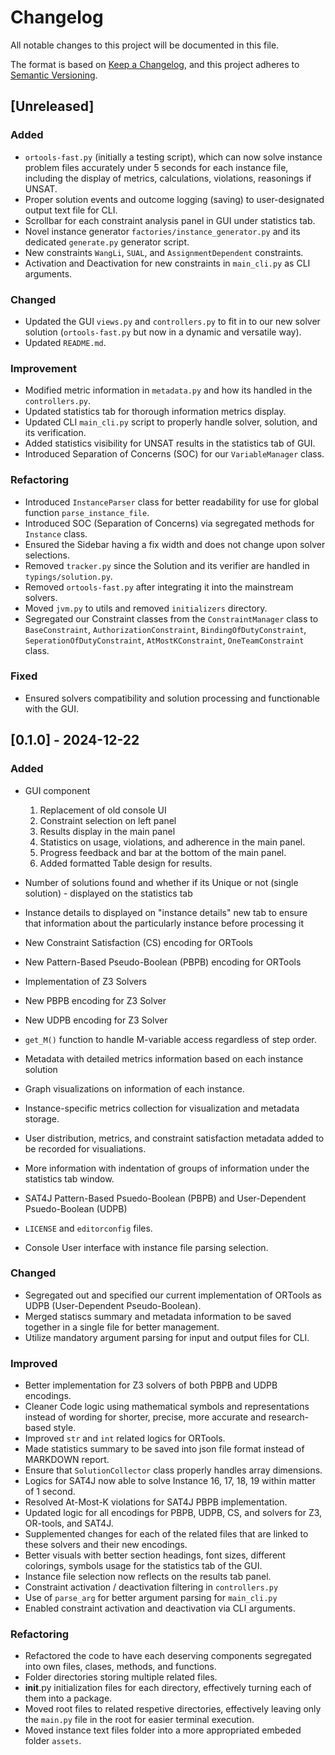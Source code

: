 # Changelog

All notable changes to this project will be documented in this file.

The format is based on [Keep a Changelog](https://keepachangelog.com/en/1.0.0/),
and this project adheres to [Semantic Versioning](https://semver.org/spec/v2.0.0.html).

## [Unreleased]

### Added
- `ortools-fast.py` (initially a testing script), which can now solve instance problem files accurately under 5 seconds for each instance file, including the display of metrics, calculations, violations, reasonings if UNSAT.
- Proper solution events and outcome logging (saving) to user-designated output text file for CLI.
- Scrollbar for each constraint analysis panel in GUI under statistics tab.
- Novel instance generator `factories/instance_generator.py` and its dedicated `generate.py` generator script.
- New constraints `WangLi`, `SUAL`, and `AssignmentDependent` constraints.
- Activation and Deactivation for new constraints in `main_cli.py` as CLI arguments.

### Changed
- Updated the GUI `views.py` and `controllers.py` to fit in to our new solver solution (`ortools-fast.py` but now in a dynamic and versatile way).
- Updated `README.md`.

### Improvement
- Modified metric information in `metadata.py` and how its handled in the `controllers.py`.
- Updated statistics tab for thorough information metrics display.
- Updated CLI `main_cli.py` script to properly handle solver, solution, and its verification.
- Added statistics visibility for UNSAT results in the statistics tab of GUI.
- Introduced Separation of Concerns (SOC) for our `VariableManager` class.

### Refactoring
- Introduced `InstanceParser` class for better readability for use for global function `parse_instance_file`.
- Introduced SOC (Separation of Concerns) via segregated methods for `Instance` class.
- Ensured the Sidebar having a fix width and does not change upon solver selections.
- Removed `tracker.py` since the Solution and its verifier are handled in `typings/solution.py`.
- Removed `ortools-fast.py` after integrating it into the mainstream solvers.
- Moved `jvm.py` to utils and removed `initializers` directory.
- Segregated our Constraint classes from the `ConstraintManager` class to `BaseConstraint`, `AuthorizationConstraint`, `BindingOfDutyConstraint`, `SeperationOfDutyConstraint`, `AtMostKConstraint`, `OneTeamConstraint` class.

### Fixed
- Ensured solvers compatibility and solution processing and functionable with the GUI.

## [0.1.0] - 2024-12-22

### Added
- GUI component
    1. Replacement of old console UI
    2. Constraint selection on left panel
    3. Results display in the main panel
    4. Statistics on usage, violations, and adherence in the main panel.
    5. Progress feedback and bar at the bottom of the main panel.
    6. Added formatted Table design for results.

- Number of solutions found and whether if its Unique or not (single solution) - displayed on the statistics tab
- Instance details to displayed on "instance details" new tab to ensure that information about the particularly instance before processing it
- New Constraint Satisfaction (CS) encoding for ORTools
- New Pattern-Based Pseudo-Boolean (PBPB) encoding for ORTools
- Implementation of Z3 Solvers
- New PBPB encoding for Z3 Solver
- New UDPB encoding for Z3 Solver
- `get_M()` function to handle M-variable access regardless of step order.
- Metadata with detailed metrics information based on each instance solution
- Graph visualizations on information of each instance.
- Instance-specific metrics collection for visualization and metadata storage.
- User distribution, metrics, and constraint satisfaction metadata added to be recorded for visualiations.
- More information with indentation of groups of information under the statistics tab window.
- SAT4J Pattern-Based Psuedo-Boolean (PBPB) and User-Dependent Psuedo-Boolean (UDPB)
- `LICENSE` and `editorconfig` files.
- Console User interface with instance file parsing selection.

### Changed
- Segregated out and specified our current implementation of ORTools as UDPB (User-Dependent Pseudo-Boolean).
- Merged statiscs summary and metadata information to be saved together in a single file for better management.
- Utilize mandatory argument parsing for input and output files for CLI.

### Improved
- Better implementation for Z3 solvers of both PBPB and UDPB encodings.
- Cleaner Code logic using mathematical symbols and representations instead of wording for shorter, precise, more accurate and research-based style.
- Improved `str` and `int` related logics for ORTools.
- Made statistics summary to be saved into json file format instead of MARKDOWN report.
- Ensure that `SolutionCollector` class properly handles array dimensions.
- Logics for SAT4J now able to solve Instance 16, 17, 18, 19 within matter of 1 second.
- Resolved At-Most-K violations for SAT4J PBPB implementation.
- Updated logic for all encodings for PBPB, UDPB, CS, and solvers for Z3, OR-tools, and SAT4J.
- Supplemented changes for each of the related files that are linked to these solvers and their new encodings.
- Better visuals with better section headings, font sizes, different colorings, symbols usage for the statistics tab of the GUI.
- Instance file selection now reflects on the results tab panel.
- Constraint activation / deactivation filtering in `controllers.py`
- Use of `parse_arg` for better argument parsing for `main_cli.py`
- Enabled constraint activation and deactivation via CLI arguments.

### Refactoring
- Refactored the code to have each deserving components segregated into own files, clases, methods, and functions.
- Folder directories storing multiple related files.
- __init__.py initialization files for each directory, effectively turning each of them into a package.
- Moved root files to related respetive directories, effectively leaving only the `main.py` file in the root for easier terminal execution.
- Moved instance text files folder into a more appropriated embeded folder `assets`.

